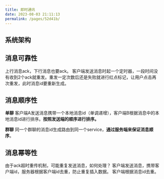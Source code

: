 ```yaml
---
title: 即时通讯
date: 2023-08-03 21:11:13
permalink: /pages/52d41b/
---
```

## 系统架构


## 消息可靠性
上行消息ack，下行消息也要ack。
客户端发送消息时起一个定时器，一段时间没有收到2个ack就重发。重发一定次数后还是失败就进行红点标记，让用户点击再次重发，此时消息id要重新生成。

## 消息顺序性
**单聊**
客户端A发送消息携带一个本地消息id（单调递增），客户端B根据消息中的本地消息id进行排序。**按照发送端的顺序进行排序。**

**群聊**
同一个群聊的消息id生成路由到同一个service，**通过服务端来保证消息顺序**。

## 消息幂等性
由于ack超时重传机制，可能重复发送消息，如何处理？
客户端发送消息，携带客户端id，服务器根据客户端id去重，防止重复插入数据。
客户端根据消息id去重。
